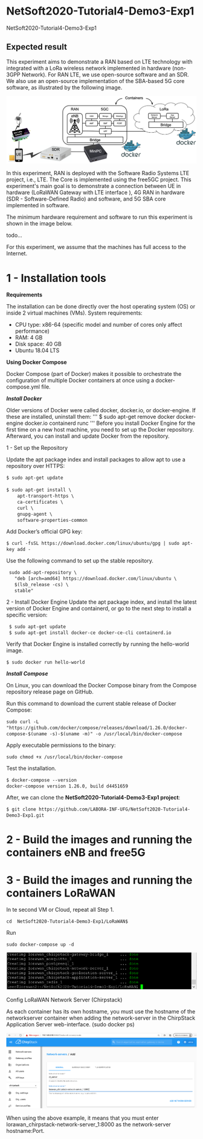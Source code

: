 # NetSoft2020-Tutorial4-Demo3-Exp1
NetSoft2020-Tutorial4-Demo3-Exp1

## Expected result
This experiment aims to demonstrate a RAN based on LTE technology with integrated with a LoRa wireless network implemented in hardware (non-3GPP Network). For RAN LTE, we use open-source software and an SDR. We also use an open-source implementation of the SBA-based 5G core software, as illustrated by the following image.
<p align="center">
    <img src="images/demo3-exp1.png"/> 
</p>

In this experiment, RAN is deployed with the Software Radio Systems LTE project, i.e., LTE. The Core is implemented using the free5GC project. This experiment's main goal is to demonstrate a connection between UE in hardware (LoRaWAN Gateway with LTE interface ), 4G RAN in hardware (SDR - Software-Defined Radio) and software, and 5G SBA core implemented in software.

The minimum hardware requirement and software to run this experiment is shown in the image below.

todo...

For this experiment, we assume that the machines has full access to the Internet.

# 1 - Installation tools

**Requirements**

The installation can be done directly over the host operating system (OS) or inside 2 virtual machines (VMs). System requirements:
* CPU type: x86-64 (specific model and number of cores only affect performance)
* RAM: 4 GB
* Disk space: 40 GB
* Ubuntu 18.04 LTS

**Using Docker Compose**

Docker Compose (part of Docker) makes it possible to orchestrate the configuration of multiple Docker containers at once using a docker-compose.yml file.

***Install Docker***

Older versions of Docker were called docker, docker.io, or docker-engine. If these are installed, uninstall them:
'''
$ sudo apt-get remove docker docker-engine docker.io containerd runc
'''
Before you install Docker Engine for the first time on a new host machine, you need to set up the Docker repository. Afterward, you can install and update Docker from the repository.

1 - Set up the Repository

Update the apt package index and install packages to allow apt to use a repository over HTTPS:

```
$ sudo apt-get update

$ sudo apt-get install \
    apt-transport-https \
    ca-certificates \
    curl \
    gnupg-agent \
    software-properties-common
```    
Add Docker’s official GPG key:

```
$ curl -fsSL https://download.docker.com/linux/ubuntu/gpg | sudo apt-key add -
```

Use the following command to set up the stable repository.

```
 sudo add-apt-repository \
   "deb [arch=amd64] https://download.docker.com/linux/ubuntu \
   $(lsb_release -cs) \
   stable"
 ```  
 
2 - Install Docker Engine
Update the apt package index, and install the latest version of Docker Engine and containerd, or go to the next step to install a specific version:

```
 $ sudo apt-get update
 $ sudo apt-get install docker-ce docker-ce-cli containerd.io
```

 Verify that Docker Engine is installed correctly by running the hello-world image.
 
```
$ sudo docker run hello-world
```

***Install Compose***

On Linux, you can download the Docker Compose binary from the Compose repository release page on GitHub. 

Run this command to download the current stable release of Docker Compose:

```
sudo curl -L "https://github.com/docker/compose/releases/download/1.26.0/docker-compose-$(uname -s)-$(uname -m)" -o /usr/local/bin/docker-compose
```
Apply executable permissions to the binary:

```
sudo chmod +x /usr/local/bin/docker-compose
```
Test the installation.

```
$ docker-compose --version
docker-compose version 1.26.0, build d4451659
```

After, we can clone the **NetSoft2020-Tutorial4-Demo3-Exp1 project**:
```
$ git clone https://github.com/LABORA-INF-UFG/NetSoft2020-Tutorial4-Demo3-Exp1.git
```

# 2 - Build the images and running the containers eNB and free5G


# 3 - Build the images and running the containers LoRaWAN 

In te second VM or Cloud, repeat all Step 1.

```
cd  NetSoft2020-Tutorial4-Demo3-Exp1/LoRaWAN$
```
Run
```
sudo docker-compose up -d
```

<p align="center">
    <img src="images/lorawan_docker_result.png"/> 
</p>

Config LoRaWAN Network Server (Chirpstack)

As each container has its own hostname, you must use the hostname of the networkserver container when adding the network-server in the ChirpStack Application Server web-interface. (sudo docker ps)

<p align="center">
    <img src="images/lorawan_add_nt_server.png"/> 
</p>

When using the above example, it means that you must enter lorawan_chirpstack-network-server_1:8000 as the network-server hostname:Port.
